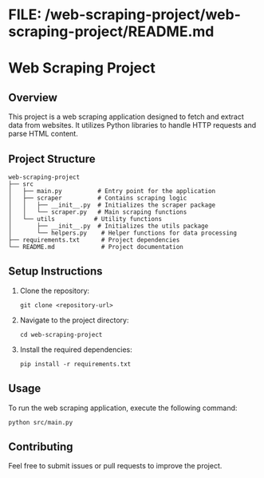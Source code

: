# FILE: /web-scraping-project/web-scraping-project/README.md
# Web Scraping Project

## Overview
This project is a web scraping application designed to fetch and extract data from websites. It utilizes Python libraries to handle HTTP requests and parse HTML content.

## Project Structure
```
web-scraping-project
├── src
│   ├── main.py          # Entry point for the application
│   ├── scraper          # Contains scraping logic
│   │   ├── __init__.py  # Initializes the scraper package
│   │   └── scraper.py   # Main scraping functions
│   └── utils           # Utility functions
│       ├── __init__.py  # Initializes the utils package
│       └── helpers.py    # Helper functions for data processing
├── requirements.txt      # Project dependencies
└── README.md             # Project documentation
```

## Setup Instructions
1. Clone the repository:
   ```
   git clone <repository-url>
   ```
2. Navigate to the project directory:
   ```
   cd web-scraping-project
   ```
3. Install the required dependencies:
   ```
   pip install -r requirements.txt
   ```

## Usage
To run the web scraping application, execute the following command:
```
python src/main.py
```

## Contributing
Feel free to submit issues or pull requests to improve the project.